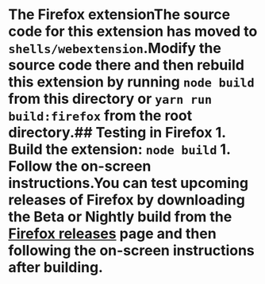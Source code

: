 # The Firefox extensionThe source code for this extension has moved to `shells/webextension`.Modify the source code there and then rebuild this extension by running `node build` from this directory or `yarn run build:firefox` from the root directory.## Testing in Firefox 1. Build the extension: `node build` 1. Follow the on-screen instructions.You can test upcoming releases of Firefox by downloading the Beta or Nightly build from the [Firefox releases](https://www.mozilla.org/en-US/firefox/channel/desktop/) page and then following the on-screen instructions after building.